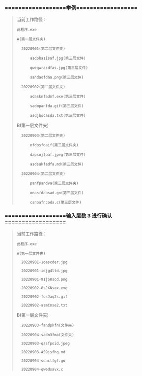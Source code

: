 ### ==================举例==================

>   当前工作路径：
> 
>	  此程序.exe
>
>	  A(第一层文件夹)
>
>		20220901(第二层文件夹)
>
>			asdohasisaf.jpg(第三层文件)
>
>			qweqwrasdfas.jpg(第三层文件)
>
>			sandaofdna.png(第三层文件)
>
>		20220902(第二层文件夹)
>
>			adasknfadnf.exe(第三层文件)
>
>			sadmpanfda.gif(第三层文件)
>
>			asdjbocasda.txt(第三层文件)
>
>	B(第一层文件夹)
>
>		20220903(第二层文件夹)
>
>			nfdosfdaif(第三层文件夹)
>
>			dapsojfpaf.jpeg(第三层文件)
>
>			asdsakfadfa.md(第三层文件)
>
>		20220904(第二层文件夹)
>
>			panfpandva(第三层文件夹)
>
>			onasfdabsad.go(第三层文件)
>
>			csnoafncoda.c(第三层文件)


### ==================输入层数 3 进行确认==================

>   当前工作路径：
> 
>	  此程序.exe
>
>	  A(第一层文件夹)
>
>		20220901-1oascder.jpg
>
>		20220901-idjg4ltd.jpg
>
>		20220901-91jS0scd.png
>
>		20220902-8sJXNsax.exe
>
>		20220902-fosJaq2s.gif
>
>		20220902-asmCmse2.txt
>
>	B(第一层文件夹)
>
>		20220903-fandpkfn(文件夹)
>
>		20220904-sadn3fma(文件夹)
>
>		20220903-qasfpoid.jpeg
>
>		20220903-AS9jsfhg.md
>
>		20220904-sdaclfgf.go
>
>		20220904-qwedsavx.c
